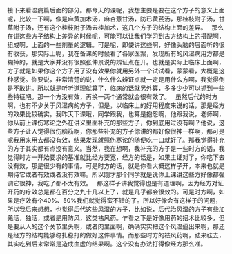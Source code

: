 接下来看湿病篇后面的部分。那今天的课呢，我想主要是要在这个方子的意义上面呢，比较一下啊，像是麻黄加术汤，麻杏薏甘汤，防已黄芪汤，那桂枝附子汤，甘草附子汤，还有这个桂枝附子汤去桂加术，这几个方子的结构上面的差异。
 
那么在讲这些方子结构上差异的时候呢，可能可以让我们学习到古方结构上的搭配啊，组成啊，上面的一些剂量的逻辑。可是呢，即使讲这些啊，好像头脑的层面听的很有收获，那实际上呢，我在备课的时候看了各家医案，发现所有的风湿病用方都是糊掉的，就是大家并没有很照张仲景说的辨证点在开。也就是实际上临床上面啊，方子就是如果你这个方子用了没有效果你就用另外一个试试看，蒙蒙看，大概是这种感觉。你要说，非常清楚的说，什么什么辨证点就一定是用什么方啊，我觉得倒是不敢讲。所以就是听听道理就算了，临床的话就另外算，多多少少可以抓到一些些特征吧。那一个方没有效，再换一两个通常就会很有效了。
 
虽然后代的时方啊，也有不少关于风湿病的方子，但是，以临床上的好用程度来说的话，那是经方的效果比较确实。我昨天下课哦，同学跟我，也算是抱怨啊，他跟我说，老师啊，你从前上课伤寒论之外在讲义里面补充的那些方子，你到底用过没有啊？他说，这些方子让人觉得很伤脑筋啊，你那些补充的方子你讲的都好像很神一样啊，那可是呢我用来用去都没有效，结果发现就照伤寒论的随便吃一口就好了。那我觉得补充的方子其实都有点没有意义。当然，我在想啊，我补充的方子是一些时方的话，我觉得时方一开始要求的基准就比经方要宽，经方的话是，如果主证对了，你吃下去没有效，那是很少有的事情。可是时方的话，就是你看大概这样子开，本来也就是期待它或者有效或者没有效嘛。所以刚才那个同学就是说你上课讲这些方好像都强调它很神，我吃了都不太有效。
 
那这样子讲我觉得也是有道理啊，因为经方对证开药的疗效总是都在百分之九十几以上了，就是几乎都会很效的。可是时方啊，如果是疗效有个40\%、50%我们就觉得蛮不错的了。所以好像会有这样子的问题，所以我后来想想，也觉得后代这些风湿的方子，比如说，后代治风湿的方子有些加羌活，独活，或者是用防风，这类袪风药。乍看之下是好像用药的招术比较多，但是要从人的这个关节里头啊，或者肉里面啊，确确实实把这个风湿逼出来啊，那还是经方的结构能够稳扎稳打的做好这件事情。而那些时方的袪风药啊，祛来祛去，其实吃到后来常常是造成血虚的结果啊。这个没有办法打得像经方那么准。
